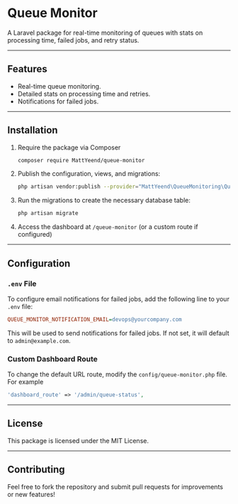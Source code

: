 # Queue Monitor

A Laravel package for real-time monitoring of queues with stats on processing time, failed jobs, and retry status.

--- 

## Features
- Real-time queue monitoring.
- Detailed stats on processing time and retries.
- Notifications for failed jobs.

--- 

## Installation
1. Require the package via Composer
    ```bash
    composer require MattYeend/queue-monitor
    ```
2. Publish the configuration, views, and migrations: 
    ```bash
    php artisan vendor:publish --provider="MattYeend\QueueMonitoring\QueueMonitoringServiceProvider"
    ```
3. Run the migrations to create the necessary database table:
    ```bash
    php artisan migrate
    ```
4. Access the dashboard at `/queue-monitor` (or a custom route if configured)

---

## Configuration
### `.env` File
To configure email notifications for failed jobs, add the following line to your `.env` file:
```ini
QUEUE_MONITOR_NOTIFICATION_EMAIL=devops@yourcompany.com
```
This will be used to send notifications for failed jobs. If not set, it will default to `admin@example.com`.
### Custom Dashboard Route
To change the default URL route, modify the `config/queue-monitor.php` file. For example
```php
'dashboard_route' => '/admin/queue-status',
```

---

## License
This package is licensed under the MIT License.

---

## Contributing
Feel free to fork the repository and submit pull requests for improvements or new features!
